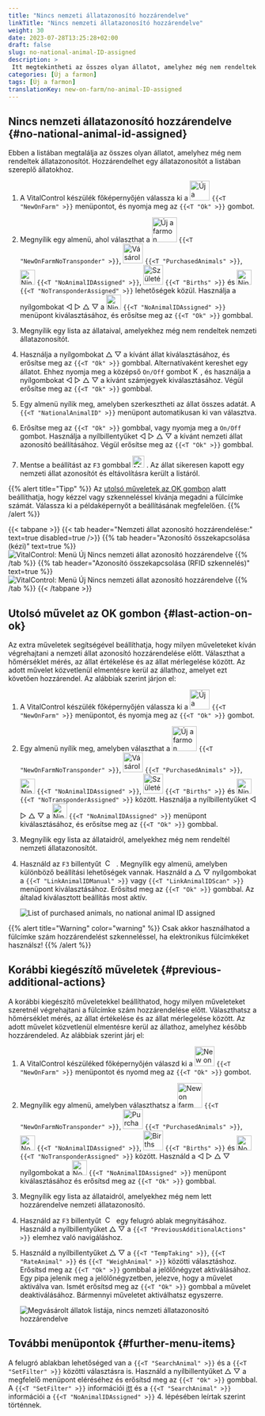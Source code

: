 ```yaml
---
title: "Nincs nemzeti állatazonosító hozzárendelve"
linkTitle: "Nincs nemzeti állatazonosító hozzárendelve"
weight: 30
date: 2023-07-28T13:25:28+02:00
draft: false
slug: no-national-animal-ID-assigned
description: >
 Itt megtekintheti az összes olyan állatot, amelyhez még nem rendeltek nemzeti állatazonosítót, és hozzárendelhet egy nemzeti állatazonosítót.
categories: [Új a farmon]
tags: [Új a farmon]
translationKey: new-on-farm/no-animal-ID-assigned
---
```

## Nincs nemzeti állatazonosító hozzárendelve {#no-national-animal-id-assigned}

Ebben a listában megtalálja az összes olyan állatot, amelyhez még nem rendeltek állatazonosítót. Hozzárendelhet egy állatazonosítót a listában szereplő állatokhoz.

1. A VitalControl készülék főképernyőjén válassza ki a <img src="/icons/main/new-on-farm.svg" width="40" align="bottom" alt="Új a farmon" /> `{{<T "NewOnFarm" >}}` menüpontot, és nyomja meg az `{{<T "Ok" >}}` gombot.

2. Megnyílik egy almenü, ahol választhat a <img src="/icons/registration/new-on-farm-no-transponder.svg" width="50" align="bottom" alt="Új a farmon, nincs transzponder" /> `{{<T "NewOnFarmNoTransponder" >}}`, <img src="/icons/main/new-on-farm.svg" width="40" align="bottom" alt="Vásárolt állatok" /> `{{<T "PurchasedAnimals" >}}`, <img src="/icons/registration/no-eartag-number.svg" width="30" align="bottom" alt="Nincs nemzeti állatazonosító" /> `{{<T "NoAnimalIDAssigned" >}}`, <img src="/icons/main/births.svg" width="40" align="bottom" alt="Születések" /> `{{<T "Births" >}}` és <img src="/icons/registration/no-transponder.svg" width="30" align="bottom" alt="Nincs transzponder hozzárendelve" /> `{{<T "NoTransponderAssigned" >}}` lehetőségek közül. Használja a nyílgombokat ◁ ▷ △ ▽ a <img src="/icons/registration/no-eartag-number.svg" width="30" align="bottom" alt="Nincs nemzeti állatazonosító" /> `{{<T "NoAnimalIDAssigned" >}}` menüpont kiválasztásához, és erősítse meg az `{{<T "Ok" >}}` gombbal.

3. Megnyílik egy lista az állataival, amelyekhez még nem rendeltek nemzeti állatazonosítót.

4. Használja a nyílgombokat △ ▽ a kívánt állat kiválasztásához, és erősítse meg az `{{<T "Ok" >}}` gombbal. Alternatívaként kereshet egy állatot. Ehhez nyomja meg a középső `On/Off` gombot <img src="/icons/footer/search.svg" width="15" align="bottom" alt="Keresés" />, és használja a nyílgombokat ◁ ▷ △ ▽ a kívánt számjegyek kiválasztásához. Végül erősítse meg az `{{<T "Ok" >}}` gombbal.


5. Egy almenü nyílik meg, amelyben szerkesztheti az állat összes adatát. A `{{<T "NationalAnimalID" >}}` menüpont automatikusan ki van választva.

6. Erősítse meg az `{{<T "Ok" >}}` gombbal, vagy nyomja meg a `On/Off` gombot. Használja a nyílbillentyűket ◁ ▷ △ ▽ a kívánt nemzeti állat azonosító beállításához. Végül erősítse meg az `{{<T "Ok" >}}` gombbal.

7. Mentse a beállítást az `F3` gombbal <img src="/icons/footer/save.svg" width="24" align="bottom" alt="Mentés" />&nbsp;. Az állat sikeresen kapott egy nemzeti állat azonosítót és eltávolításra került a listáról.

{{% alert title="Tipp" %}}
Az [utolsó műveletek az OK gombon](#last-action-on-ok) alatt beállíthatja, hogy kézzel vagy szkenneléssel kívánja megadni a fülcímke számát. Válassza ki a példaképernyőt a beállításának megfelelően.
{{% /alert %}}

{{< tabpane >}}
{{< tab header="Nemzeti állat azonosító hozzárendelése:" text=true disabled=true />}}
{{% tab header="Azonosító összekapcsolása (kézi)" text=true %}}
![VitalControl: Menü Új Nincs nemzeti állat azonosító hozzárendelve](../images/noanimalID.png "Azonosító összekapcsolása (kézi)")
{{% /tab %}}
{{% tab header="Azonosító összekapcsolása (RFID szkennelés)" text=true %}}
![VitalControl: Menü Új Nincs nemzeti állat azonosító hozzárendelve](../images/noanimalID-scan.png "Azonosító összekapcsolása (RFID szkennelés)")
{{% /tab %}}
{{< /tabpane >}}        

## Utolsó művelet az OK gombon {#last-action-on-ok}

Az extra műveletek segítségével beállíthatja, hogy milyen műveleteket kíván végrehajtani a nemzeti állat azonosító hozzárendelése előtt. Választhat a hőmérséklet mérés, az állat értékelése és az állat mérlegelése között. Az adott művelet közvetlenül elmentésre kerül az állathoz, amelyet ezt követően hozzárendel. Az alábbiak szerint járjon el:

1. A VitalControl készülék főképernyőjén válassza ki a <img src="/icons/main/new-on-farm.svg" width="40" align="bottom" alt="Új a farmon" /> `{{<T "NewOnFarm" >}}` menüpontot, és nyomja meg az `{{<T "Ok" >}}` gombot.

2. Egy almenü nyílik meg, amelyben választhat a <img src="/icons/registration/new-on-farm-no-transponder.svg" width="50" align="bottom" alt="Új a farmon, nincs transzponder" /> `{{<T "NewOnFarmNoTransponder" >}}`, <img src="/icons/main/new-on-farm.svg" width="40" align="bottom" alt="Vásárolt állatok" /> `{{<T "PurchasedAnimals" >}}`, <img src="/icons/registration/no-eartag-number.svg" width="30" align="bottom" alt="Nincs nemzeti állat azonosító" /> `{{<T "NoAnimalIDAssigned" >}}`, <img src="/icons/main/births.svg" width="40" align="bottom" alt="Születések" /> `{{<T "Births" >}}` és <img src="/icons/registration/no-transponder.svg" width="30" align="bottom" alt="Nincs transzponder hozzárendelve" /> `{{<T "NoTransponderAssigned" >}}` között. Használja a nyílbillentyűket ◁ ▷ △ ▽ a <img src="/icons/registration/no-eartag-number.svg" width="30" align="bottom" alt="Nincs nemzeti állat azonosító" /> `{{<T "NoAnimalIDAssigned" >}}` menüpont kiválasztásához, és erősítse meg az `{{<T "Ok" >}}` gombbal.


3. Megnyílik egy lista az állataidról, amelyekhez még nem rendeltél nemzeti állatazonosítót.

4. Használd az `F3` billentyűt &nbsp;<img src="/icons/footer/open-popup.svg" width="15" align="bottom" alt="Call popup" />&nbsp; . Megnyílik egy almenü, amelyben különböző beállítási lehetőségek vannak. Használd a △ ▽ nyílgombokat a `{{<T "LinkAnimalIDManual" >}}` vagy `{{<T "LinkAnimalIDScan" >}}` menüpont kiválasztásához. Erősítsd meg az `{{<T "Ok" >}}` gombbal. Az általad kiválasztott beállítás most aktív.

    ![List of purchased animals, no national animal ID assigned](../images/link.png "No national animal ID assigned, Link")

{{% alert title="Warning" color="warning" %}}
Csak akkor használhatod a fülcímke szám hozzárendelést szkenneléssel, ha elektronikus fülcímkéket használsz!
{{% /alert %}}

## Korábbi kiegészítő műveletek {#previous-additional-actions}

A korábbi kiegészítő műveletekkel beállíthatod, hogy milyen műveleteket szeretnél végrehajtani a fülcímke szám hozzárendelése előtt. Választhatsz a hőmérséklet mérés, az állat értékelése és az állat mérlegelése között. Az adott művelet közvetlenül elmentésre kerül az állathoz, amelyhez később hozzárendeled. Az alábbiak szerint járj el:

1. A VitalControl készüléked főképernyőjén válaszd ki a <img src="/icons/main/new-on-farm.svg" width="40" align="bottom" alt="New on farm" /> `{{<T "NewOnFarm" >}}` menüpontot és nyomd meg az `{{<T "Ok" >}}` gombot.

2. Megnyílik egy almenü, amelyben választhatsz a <img src="/icons/registration/new-on-farm-no-transponder.svg" width="50" align="bottom" alt="New on farm, no transponder" /> `{{<T "NewOnFarmNoTransponder" >}}`, <img src="/icons/main/new-on-farm.svg" width="40" align="bottom" alt="Purchased animals" /> `{{<T "PurchasedAnimals" >}}`, <img src="/icons/registration/no-eartag-number.svg" width="30" align="bottom" alt="No national animal ID" /> `{{<T "NoAnimalIDAssigned" >}}`, <img src="/icons/main/births.svg" width="40" align="bottom" alt="Births" /> `{{<T "Births" >}}` és <img src="/icons/registration/no-transponder.svg" width="30" align="bottom" alt="No transponder assigned" /> `{{<T "NoTransponderAssigned" >}}` között. Használd a ◁ ▷ △ ▽ nyílgombokat a <img src="/icons/registration/no-eartag-number.svg" width="30" align="bottom" alt="No national animal ID" /> `{{<T "NoAnimalIDAssigned" >}}` menüpont kiválasztásához és erősítsd meg az `{{<T "Ok" >}}` gombbal.

3. Megnyílik egy lista az állataidról, amelyekhez még nem lett hozzárendelve nemzeti állatazonosító.

4. Használd az `F3` billentyűt &nbsp;<img src="/icons/footer/open-popup.svg" width="15" align="bottom" alt="Call popup" />&nbsp; egy felugró ablak megnyitásához. Használd a nyílbillentyűket △ ▽ a `{{<T "PreviousAdditionalActions" >}}` elemhez való navigáláshoz.

5. Használd a nyílbillentyűket △ ▽ a `{{<T "TempTaking" >}}`, `{{<T "RateAnimal" >}}` és `{{<T "WeighAnimal" >}}` közötti választáshoz. Erősítsd meg az `{{<T "Ok" >}}` gombbal a jelölőnégyzet aktiválásához. Egy pipa jelenik meg a jelölőnégyzetben, jelezve, hogy a művelet aktiválva van. Ismét erősítsd meg az `{{<T "Ok" >}}` gombbal a művelet deaktiválásához. Bármennyi műveletet aktiválhatsz egyszerre.

    ![Megvásárolt állatok listája, nincs nemzeti állatazonosító hozzárendelve](../images/aidditional-actions.png "Nincs nemzeti állatazonosító hozzárendelve, Link")

 ## További menüpontok {#further-menu-items}

A felugró ablakban lehetőséged van a `{{<T "SearchAnimal" >}}` és a `{{<T "SetFilter" >}}` közötti választásra is. Használd a nyílbillentyűket △ ▽ a megfelelő menüpont eléréséhez és erősítsd meg az `{{<T "Ok" >}}` gombbal. A `{{<T "SetFilter" >}}` információi [itt](/hu/docs/filter/) és a `{{<T "SearchAnimal" >}}` információi a `{{<T "NoAnimalIDAssigned" >}}` 4. lépésében leírtak szerint történnek.
